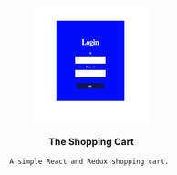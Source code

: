 <br />
<div align="center">
  <a href="https://github.com/SincerelyBrittany/E-Commerce-Shopping-Cart-Project">
    <img src="https://github.com/SincerelyBrittany/E-Commerce-Shopping-Cart-Project/blob/main/public/LoginPage.png" alt="Logo" width="200" height="200">
  </a>

  <h3 align="center">The Shopping Cart</h3>

    A simple React and Redux shopping cart. 
    
  </p>
</div>

